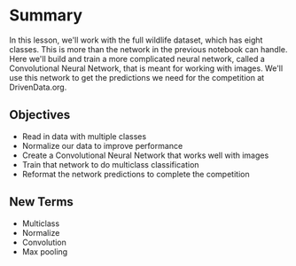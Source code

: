 # Summary
In this lesson, we'll work with the full wildlife dataset, which has eight classes. This is more than the network in the previous notebook can handle. Here we'll build and train a more complicated neural network, called a Convolutional Neural Network, that is meant for working with images. We'll use this network to get the predictions we need for the competition at DrivenData.org.

## Objectives
- Read in data with multiple classes
- Normalize our data to improve performance
- Create a Convolutional Neural Network that works well with images
- Train that network to do multiclass classification
- Reformat the network predictions to complete the competition

## New Terms
- Multiclass
- Normalize
- Convolution
- Max pooling
